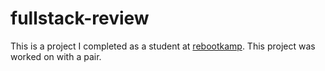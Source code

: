 # fullstack-review
This is a project I completed as a student at [rebootkamp](http://rbk.org/). This project was worked on with a pair.